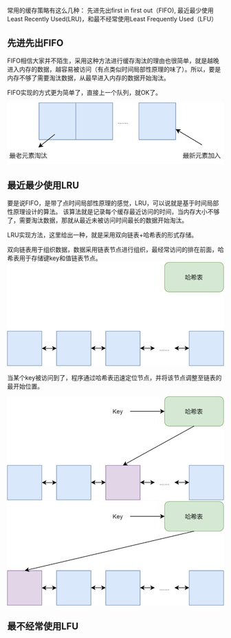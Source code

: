 ##

常用的缓存策略有这么几种：
先进先出first in first out（FIFO), 最近最少使用Least Recently Used(LRU)，和最不经常使用Least Frequently Used（LFU）

## 先进先出FIFO
FIFO相信大家并不陌生，采用这种方法进行缓存淘汰的理由也很简单，就是越晚进入内存的数据，越容易被访问（有点类似时间局部性原理的味了）。所以，要是内存不够了需要淘汰数据，从最早进入内存的数据开始淘汰。

FIFO实现的方式更为简单了，直接上一个队列，就OK了。

![](t1.png)

## 最近最少使用LRU
要是说FIFO，是带了点时间局部性原理的感觉，LRU，可以说就是基于时间局部性原理设计的算法。
该算法就是记录每个缓存最近访问的时间，当内存大小不够了，需要淘汰数据，那就从最近未被访问时间最长的数据开始淘汰。

LRU实现方法，这里给出一种，就是采用双向链表+哈希表的形式存储。

双向链表用于组织数据，数据采用链表节点进行组织，最经常访问的排在前面，哈希表用于存储键key和值链表节点。
![](t2.png)

当某个key被访问到了，程序通过哈希表迅速定位节点，并将该节点调整至链表的最开始位置。

![](t3.png)
![](t4.png)

## 最不经常使用LFU
